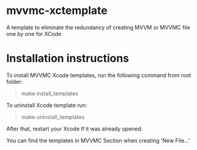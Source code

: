 # mvvmc-xctemplate
A template to eliminate the redundancy of creating MVVM or MVVMC file one by one for XCode

# Installation instructions

To install MVVMC Xcode templates, run the following command from root folder:

> make install_templates

To uninstall Xcode template run:

> make uninstall_templates

After that, restart your Xcode if it was already opened.

You can find the templates in MVVMC Section when creating 'New File...'
